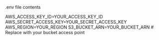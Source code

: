 .env file contents

AWS_ACCESS_KEY_ID=YOUR_ACCESS_KEY_ID
AWS_SECRET_ACCESS_KEY=YOUR_SECRET_ACCESS_KEY
AWS_REGION=YOUR_REGION
S3_BUCKET_ARN=YOUR_BUCKET_ARN   # Replace with your bucket access point 


